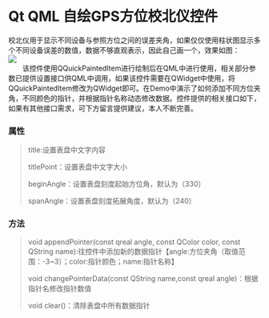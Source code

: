 # Qt QML 自绘GPS方位校北仪控件
 校北仪用于显示不同设备与参照方位之间的误差夹角，如果仅仅使用柱状图显示多个不同设备误差的数值，数据不够直观表示，因此自己画一个，效果如图：</br>
![](https://img-blog.csdnimg.cn/89a639ed26f04fe4886ba466c9371036.gif)</br>
　　该控件使用QQuickPaintedItem进行绘制后在QML中进行使用，相关部分参数已提供设置接口供QML中调用，如果该控件需要在QWidget中使用，将QQuickPaintedItem修改为QWidget即可。在Demo中演示了如何添加不同方位夹角，不同颜色的指针，并根据指针名称动态修改数据。控件提供的相关接口如下，如果有其他接口需求，可下方留言提供建议，本人不断完善。
### 属性
> title:设置表盘中文字内容
> 
> titlePoint：设置表盘中文字大小
> 
> beginAngle：设置表盘刻度起始方位角，默认为（330）
> 
> spanAngle：设置表盘刻度拓展角度，默认为（240）

### 方法
> void appendPointer(const qreal angle, const QColor color, const QString name):往控件中添加新的数据指针【angle:方位夹角（取值范围：-3~3）；color:指针颜色；name:指针名称】
> 
> void changePointerData(const QString name,const qreal angle)：根据指针名修改指针数值
> 
> void clear()：清除表盘中所有数据指针
> 